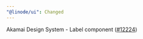 ```yaml
---
"@linode/ui": Changed
---
```


Akamai Design System - Label component ([#12224](https://github.com/linode/manager/pull/12224))
